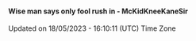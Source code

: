 #### Wise man says only fool rush in - McKidKneeKaneSir
Updated on 18/05/2023 - 16:10:11 (UTC) Time Zone
